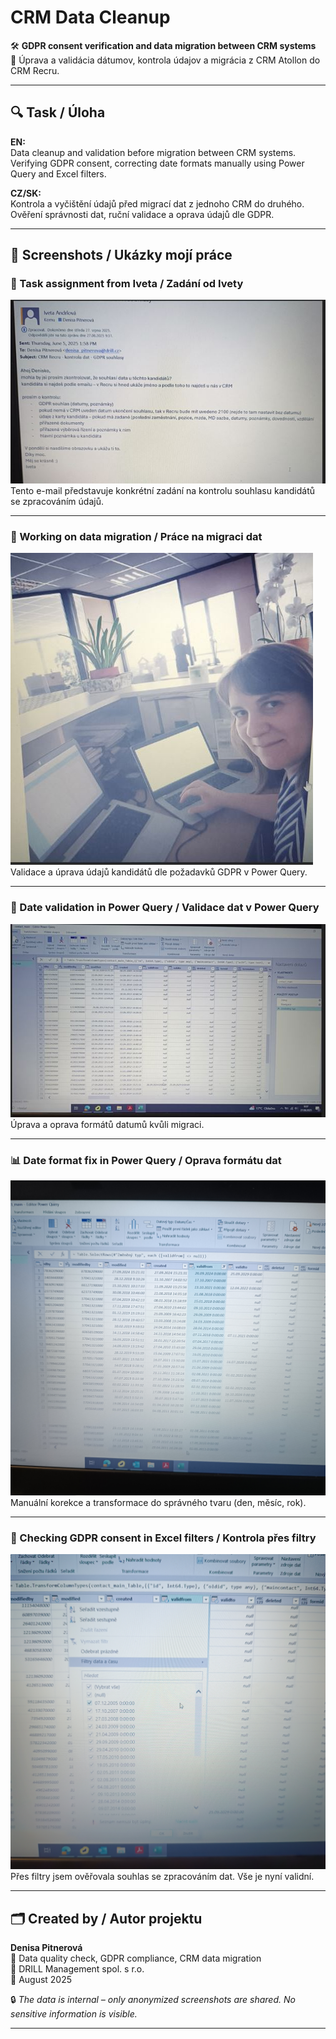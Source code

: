 # CRM Data Cleanup

🛠 **GDPR consent verification and data migration between CRM systems**  
📅 Úprava a validácia dátumov, kontrola údajov a migrácia z CRM Atollon do CRM Recru.

---

## 🔍 Task / Úloha

**EN:**  
Data cleanup and validation before migration between CRM systems. Verifying GDPR consent, correcting date formats manually using Power Query and Excel filters.

**CZ/SK:**  
Kontrola a vyčištění údajů před migrací dat z jednoho CRM do druhého. Ověření správnosti dat, ruční validace a oprava údajů dle GDPR.

---

## 📸 Screenshots / Ukázky mojí práce

### 📩 Task assignment from Iveta / Zadání od Ivety  
![zadanie od Ivety](zadanie_od_ivety.JPG)  
Tento e-mail představuje konkrétní zadání na kontrolu souhlasu kandidátů se zpracováním údajů.

---

### 🧠 Working on data migration / Práce na migraci dat  
![Migrácia dát](pracuji_na_migraci_dat.JPG)  
Validace a úprava údajů kandidátů dle požadavků GDPR v Power Query.

---

### 🔧 Date validation in Power Query / Validace dat v Power Query  
![Validácia dátumov](validuji_datumy_pq.JPG)  
Úprava a oprava formátů datumů kvůli migraci.

---

### 📊 Date format fix in Power Query / Oprava formátu dat  
![Úprava dátumov](power_query_uprava_datumov.jpg)  
Manuální korekce a transformace do správného tvaru (den, měsíc, rok).

---

### 🧹 Checking GDPR consent in Excel filters / Kontrola přes filtry  
![Kontrola filtrem](kontrola_pres_filtre.jpg)  
Přes filtry jsem ověřovala souhlas se zpracováním dat. Vše je nyní validní.

---

## 🗂️ Created by / Autor projektu

**Denisa Pitnerová**  
💼 Data quality check, GDPR compliance, CRM data migration  
🏢 DRILL Management spol. s r.o.  
📅 August 2025  

🔒 *The data is internal – only anonymized screenshots are shared. No sensitive information is visible.*

---
